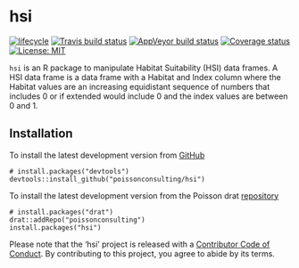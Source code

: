 
<!-- README.md is generated from README.Rmd. Please edit that file -->

# hsi

[![lifecycle](https://img.shields.io/badge/lifecycle-experimental-orange.svg)](https://www.tidyverse.org/lifecycle/#experimental)
[![Travis build
status](https://travis-ci.org/poissonconsulting/hsi.svg?branch=master)](https://travis-ci.org/poissonconsulting/hsi)
[![AppVeyor build
status](https://ci.appveyor.com/api/projects/status/github/poissonconsulting/hsi?branch=master&svg=true)](https://ci.appveyor.com/project/poissonconsulting/hsi)
[![Coverage
status](https://codecov.io/gh/poissonconsulting/hsi/branch/master/graph/badge.svg)](https://codecov.io/github/poissonconsulting/hsi?branch=master)
[![License:
MIT](https://img.shields.io/badge/License-MIT-green.svg)](https://opensource.org/licenses/MIT)

`hsi` is an R package to manipulate Habitat Suitability (HSI) data
frames. A HSI data frame is a data frame with a Habitat and Index column
where the Habitat values are an increasing equidistant sequence of
numbers that includes 0 or if extended would include 0 and the index
values are between 0 and 1.

## Installation

To install the latest development version from
[GitHub](https://github.com/poissonconsulting/hsi)

    # install.packages("devtools")
    devtools::install_github("poissonconsulting/hsi")

To install the latest development version from the Poisson drat
[repository](https://github.com/poissonconsulting/drat)

    # install.packages("drat")
    drat::addRepo("poissonconsulting")
    install.packages("hsi")

Please note that the ‘hsi’ project is released with a [Contributor Code
of Conduct](CODE_OF_CONDUCT.md). By contributing to this project, you
agree to abide by its terms.
